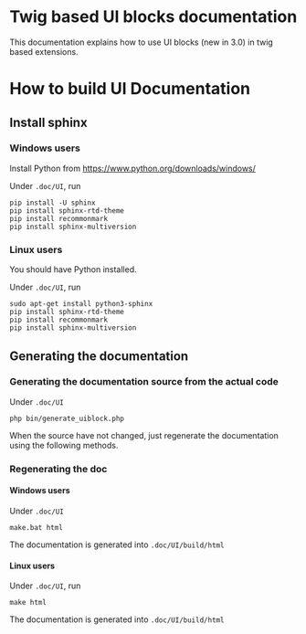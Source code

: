 # Twig based UI blocks documentation

This documentation explains how to use UI blocks (new in 3.0) in twig based extensions.

# How to build UI Documentation

## Install sphinx

### Windows users

Install Python from https://www.python.org/downloads/windows/

Under `.doc/UI`, run

```
pip install -U sphinx
pip install sphinx-rtd-theme
pip install recommonmark
pip install sphinx-multiversion
```

### Linux users

You should have Python installed.

Under `.doc/UI`, run

```
sudo apt-get install python3-sphinx
pip install sphinx-rtd-theme
pip install recommonmark
pip install sphinx-multiversion
```

## Generating the documentation

### Generating the documentation source from the actual code

Under `.doc/UI`

```
php bin/generate_uiblock.php
```

When the source have not changed, just regenerate the documentation using the following methods.

### Regenerating the doc

#### Windows users

Under `.doc/UI`
```
make.bat html
```

The documentation is generated into `.doc/UI/build/html`

#### Linux users

Under `.doc/UI`, run
```
make html
```

The documentation is generated into `.doc/UI/build/html`
